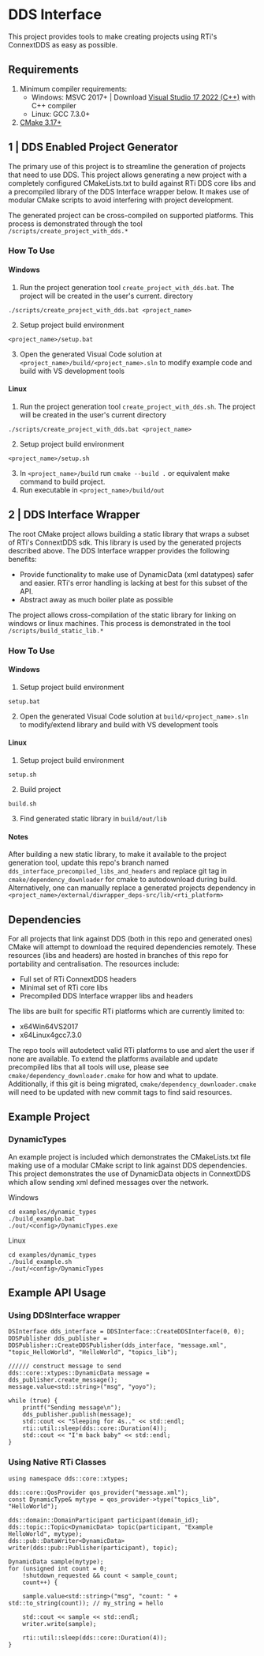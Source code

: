 
# DDS Interface
This project provides tools to make creating projects using RTi's ConnextDDS as easy as possible.

## Requirements
1.  Minimum compiler requirements:
    * Windows: MSVC 2017+ | Download [Visual Studio 17 2022 (C++)](https://visualstudio.microsoft.com/vs/) with C++ compiler
    * Linux: GCC 7.3.0+
2.  [CMake 3.17+](https://cmake.org/download/)

## 1 | DDS Enabled Project Generator
The primary use of this project is to streamline the generation of projects that need to use DDS.
This project allows generating a new project with a completely configured CMakeLists.txt to build against RTi DDS core libs and a precompiled library of the DDS Interface wrapper below. It makes use of modular CMake scripts to avoid interfering with project development.

The generated project can be cross-compiled on supported platforms.
This process is demonstrated through the tool `/scripts/create_project_with_dds.*`

### How To Use

#### Windows
1. Run the project generation tool `create_project_with_dds.bat`. The project will be created in the user's current. directory
```
./scripts/create_project_with_dds.bat <project_name>
```
2. Setup project build environment
```
<project_name>/setup.bat
```
3. Open the generated Visual Code solution at `<project_name>/build/<project_name>.sln` to modify example code and build with VS development tools

#### Linux
1. Run the project generation tool `create_project_with_dds.sh`. The project will be created in the user's current directory
```
./scripts/create_project_with_dds.bat <project_name>
```
2. Setup project build environment
```
<project_name>/setup.sh
```
3. In `<project_name>/build` run `cmake --build .` or equivalent make command to build project.
4. Run executable in `<project_name>/build/out`

## 2 | DDS Interface Wrapper
The root CMake project allows building a static library that wraps a subset of RTi's ConnextDDS sdk. This library is used by the generated projects described above.
The DDS Interface wrapper provides the following benefits:
* Provide functionality to make use of DynamicData (xml datatypes) safer and easier. RTi's error handling is lacking at best for this subset of the API.
* Abstract away as much boiler plate as possible

The project allows cross-compilation of the static library for linking on windows or linux machines.
This process is demonstrated in the tool `/scripts/build_static_lib.*` 

### How To Use
#### Windows
1. Setup project build environment
```
setup.bat
```
2. Open the generated Visual Code solution at `build/<project_name>.sln` to modify/extend library and build with VS development tools

#### Linux
1. Setup project build environment
```
setup.sh
```
2. Build project
```
build.sh
```
3. Find generated static library in `build/out/lib`

#### Notes
After building a new static library, to make it available to the project generation tool, update this repo's branch named `dds_interface_precompiled_libs_and_headers` and replace git tag in `cmake/dependency_downloader` for cmake to autodownload during build.
Alternatively, one can manually replace a generated projects dependency in `<project_name>/external/diwrapper_deps-src/lib/<rti_platform>`

## Dependencies
For all projects that link against DDS (both in this repo and generated ones) CMake will attempt to download the required dependencies remotely. These resources (libs and headers) are hosted in branches of this repo for portability and centralisation. 
The resources include:
* Full set of RTi ConnextDDS headers
* Minimal set of RTi core libs
* Precompiled DDS Interface wrapper libs and headers

The libs are built for specific RTi platforms which are currently limited to:
* x64Win64VS2017
* x64Linux4gcc7.3.0

The repo tools will autodetect valid RTi platforms to use and alert the user if none are available. 
To extend the platforms available and update precompiled libs that all tools will use, please see `cmake/dependency_downloader.cmake` for how and what to update. Additionally, if this git is being migrated, `cmake/dependency_downloader.cmake` will need to be updated with new commit tags to find said resources.
## Example Project
### DynamicTypes
An example project is included which demonstrates the CMakeLists.txt file making use of a modular CMake script to link against DDS dependencies. This project demonstrates the use of DynamicData objects in ConnextDDS which allow sending xml defined messages over the network. 

Windows
```
cd examples/dynamic_types
./build_example.bat
./out/<config>/DynamicTypes.exe

```
Linux
```
cd examples/dynamic_types
./build_example.sh
./out/<config>/DynamicTypes
```

## Example API Usage
### Using DDSInterface wrapper
```
DSInterface dds_interface = DDSInterface::CreateDDSInterface(0, 0);
DDSPublisher dds_publisher = DDSPublisher::CreateDDSPublisher(dds_interface, "message.xml", "topic_HelloWorld", "HelloWorld", "topics_lib");

////// construct message to send
dds::core::xtypes::DynamicData message = dds_publisher.create_message();
message.value<std::string>("msg", "yoyo");

while (true) {
    printf("Sending message\n");
    dds_publisher.publish(message);
    std::cout << "Sleeping for 4s.." << std::endl;
    rti::util::sleep(dds::core::Duration(4));
    std::cout << "I'm back baby" << std::endl;
}
```

### Using Native RTi Classes

```
using namespace dds::core::xtypes;

dds::core::QosProvider qos_provider("message.xml");
const DynamicType& mytype = qos_provider->type("topics_lib", "HelloWorld");

dds::domain::DomainParticipant participant(domain_id);
dds::topic::Topic<DynamicData> topic(participant, "Example HelloWorld", mytype);
dds::pub::DataWriter<DynamicData> writer(dds::pub::Publisher(participant), topic);

DynamicData sample(mytype);
for (unsigned int count = 0;
    !shutdown_requested && count < sample_count;
    count++) {

    sample.value<std::string>("msg", "count: " + std::to_string(count)); // my_string = hello

    std::cout << sample << std::endl;
    writer.write(sample);

    rti::util::sleep(dds::core::Duration(4));
}

```